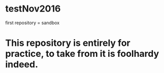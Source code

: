 # testNov2016
first repository = sandbox
# This repository is entirely for practice, to take from it is foolhardy indeed.
